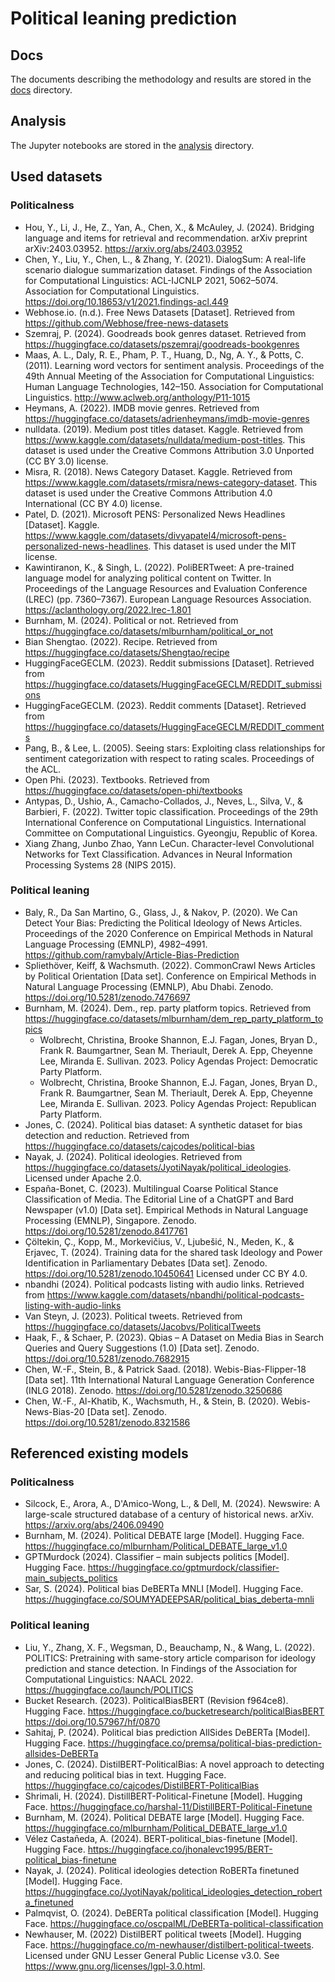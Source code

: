 # Political leaning prediction

## Docs

The documents describing the methodology and results are stored in the [docs](docs) directory.

## Analysis

The Jupyter notebooks are stored in the [analysis](analysis) directory.

## Used datasets

### Politicalness

- Hou, Y., Li, J., He, Z., Yan, A., Chen, X., & McAuley, J. (2024). Bridging language and items for retrieval and
  recommendation. arXiv preprint arXiv:2403.03952. <https://arxiv.org/abs/2403.03952>
- Chen, Y., Liu, Y., Chen, L., & Zhang, Y. (2021). DialogSum: A real-life scenario dialogue summarization dataset.
  Findings of the Association for Computational Linguistics: ACL-IJCNLP 2021, 5062–5074. Association for Computational
  Linguistics. <https://doi.org/10.18653/v1/2021.findings-acl.449>
- Webhose.io. (n.d.). Free News Datasets [Dataset]. Retrieved from https://github.com/Webhose/free-news-datasets
- Szemraj, P. (2024). Goodreads book genres dataset. Retrieved
  from <https://huggingface.co/datasets/pszemraj/goodreads-bookgenres>
- Maas, A. L., Daly, R. E., Pham, P. T., Huang, D., Ng, A. Y., & Potts, C. (2011). Learning word vectors for sentiment
  analysis. Proceedings of the 49th Annual Meeting of the Association for Computational Linguistics: Human Language
  Technologies, 142–150. Association for Computational Linguistics. <http://www.aclweb.org/anthology/P11-1015>
- Heymans, A. (2022). IMDB movie genres. Retrieved
  from <https://huggingface.co/datasets/adrienheymans/imdb-movie-genres>
- nulldata. (2019). Medium post titles dataset. Kaggle. Retrieved
  from <https://www.kaggle.com/datasets/nulldata/medium-post-titles>. This dataset is used under the Creative Commons
  Attribution 3.0 Unported (CC BY 3.0) license.
- Misra, R. (2018). News Category Dataset. Kaggle. Retrieved
  from <https://www.kaggle.com/datasets/rmisra/news-category-dataset>. This dataset is used under the Creative Commons
  Attribution 4.0 International (CC BY 4.0) license.
- Patel, D. (2021). Microsoft PENS: Personalized News Headlines [Dataset].
  Kaggle. <https://www.kaggle.com/datasets/divyapatel4/microsoft-pens-personalized-news-headlines>. This dataset is used
  under the MIT license.
- Kawintiranon, K., & Singh, L. (2022). PoliBERTweet: A pre-trained language model for analyzing political content on
  Twitter. In Proceedings of the Language Resources and Evaluation Conference (LREC) (pp. 7360–7367). European Language
  Resources Association. <https://aclanthology.org/2022.lrec-1.801>
- Burnham, M. (2024). Political or not. Retrieved from <https://huggingface.co/datasets/mlburnham/political_or_not>
- Bian Shengtao. (2022). Recipe. Retrieved from <https://huggingface.co/datasets/Shengtao/recipe>
- HuggingFaceGECLM. (2023). Reddit submissions [Dataset]. Retrieved
  from <https://huggingface.co/datasets/HuggingFaceGECLM/REDDIT_submissions>
- HuggingFaceGECLM. (2023). Reddit comments [Dataset]. Retrieved
  from <https://huggingface.co/datasets/HuggingFaceGECLM/REDDIT_comments>
- Pang, B., & Lee, L. (2005). Seeing stars: Exploiting class relationships for sentiment categorization with respect to
  rating scales. Proceedings of the ACL.
- Open Phi. (2023). Textbooks. Retrieved from <https://huggingface.co/datasets/open-phi/textbooks>
- Antypas, D., Ushio, A., Camacho-Collados, J., Neves, L., Silva, V., & Barbieri, F. (2022). Twitter topic
  classification. Proceedings of the 29th International Conference on Computational Linguistics. International Committee
  on Computational Linguistics. Gyeongju, Republic of Korea.
- Xiang Zhang, Junbo Zhao, Yann LeCun. Character-level Convolutional Networks for Text Classification. Advances in
  Neural Information Processing Systems 28 (NIPS 2015).

### Political leaning

- Baly, R., Da San Martino, G., Glass, J., & Nakov, P. (2020). We Can Detect Your Bias: Predicting the Political
  Ideology of News Articles. Proceedings of the 2020 Conference on Empirical Methods in Natural Language Processing
  (EMNLP), 4982–4991. <https://github.com/ramybaly/Article-Bias-Prediction>
- Spliethöver, Keiff, & Wachsmuth. (2022). CommonCrawl News Articles by Political Orientation [Data set]. Conference on
  Empirical Methods in Natural Language Processing (EMNLP), Abu Dhabi. Zenodo. <https://doi.org/10.5281/zenodo.7476697>
- Burnham, M. (2024). Dem., rep. party platform topics. Retrieved
  from <https://huggingface.co/datasets/mlburnham/dem_rep_party_platform_topics>
  - Wolbrecht, Christina, Brooke Shannon, E.J. Fagan, Jones, Bryan D., Frank R. Baumgartner, Sean M. Theriault, Derek A.
    Epp, Cheyenne Lee, Miranda E. Sullivan. 2023. Policy Agendas Project: Democratic Party Platform.
  - Wolbrecht, Christina, Brooke Shannon, E.J. Fagan, Jones, Bryan D., Frank R. Baumgartner, Sean M. Theriault, Derek A.
    Epp, Cheyenne Lee, Miranda E. Sullivan. 2023. Policy Agendas Project: Republican Party Platform.
- Jones, C. (2024). Political bias dataset: A synthetic dataset for bias detection and reduction. Retrieved
  from <https://huggingface.co/datasets/cajcodes/political-bias>
- Nayak, J. (2024). Political ideologies. Retrieved
  from <https://huggingface.co/datasets/JyotiNayak/political_ideologies>. Licensed under Apache 2.0.
- España-Bonet, C. (2023). Multilingual Coarse Political Stance Classification of Media. The Editorial Line of a ChatGPT
  and Bard Newspaper (v1.0) [Data set]. Empirical Methods in Natural Language Processing (EMNLP), Singapore.
  Zenodo. <https://doi.org/10.5281/zenodo.8417761>
- Çöltekin, Ç., Kopp, M., Morkevičius, V., Ljubešić, N., Meden, K., & Erjavec, T. (2024). Training data for the shared
  task Ideology and Power Identification in Parliamentary Debates [Data set].
  Zenodo. <https://doi.org/10.5281/zenodo.10450641> Licensed under CC BY 4.0.
- nbandhi (2024). Political podcasts listing with audio links. Retrieved
  from <https://www.kaggle.com/datasets/nbandhi/political-podcasts-listing-with-audio-links>
- Van Steyn, J. (2023). Political tweets. Retrieved from <https://huggingface.co/datasets/Jacobvs/PoliticalTweets>
- Haak, F., & Schaer, P. (2023). Qbias – A Dataset on Media Bias in Search Queries and Query Suggestions
  (1.0) [Data set]. Zenodo. <https://doi.org/10.5281/zenodo.7682915>
- Chen, W.-F., Stein, B., & Patrick Saad. (2018). Webis-Bias-Flipper-18 [Data set]. 11th International Natural Language
  Generation Conference (INLG 2018). Zenodo. <https://doi.org/10.5281/zenodo.3250686>
- Chen, W.-F., Al-Khatib, K., Wachsmuth, H., & Stein, B. (2020). Webis-News-Bias-20 [Data set].
  Zenodo. <https://doi.org/10.5281/zenodo.8321586>

## Referenced existing models

### Politicalness

- Silcock, E., Arora, A., D'Amico-Wong, L., & Dell, M. (2024). Newswire: A large-scale structured database of a century
  of historical news. arXiv. https://arxiv.org/abs/2406.09490
- Burnham, M. (2024). Political DEBATE large [Model]. Hugging
  Face. <https://huggingface.co/mlburnham/Political_DEBATE_large_v1.0>
- GPTMurdock (2024). Classifier – main subjects politics [Model]. Hugging
  Face. <https://huggingface.co/gptmurdock/classifier-main_subjects_politics>
- Sar, S. (2024). Political bias DeBERTa MNLI [Model]. Hugging
  Face. <https://huggingface.co/SOUMYADEEPSAR/political_bias_deberta-mnli>

### Political leaning

- Liu, Y., Zhang, X. F., Wegsman, D., Beauchamp, N., & Wang, L. (2022). POLITICS: Pretraining with same-story article
  comparison for ideology prediction and stance detection. In Findings of the Association for Computational Linguistics:
  NAACL 2022. <https://huggingface.co/launch/POLITICS>
- Bucket Research. (2023). PoliticalBiasBERT (Revision f964ce8). Hugging
  Face. <https://huggingface.co/bucketresearch/politicalBiasBERT> <https://doi.org/10.57967/hf/0870>
- Sahitaj, P. (2024). Political bias prediction AllSides DeBERTa [Model]. Hugging
  Face. <https://huggingface.co/premsa/political-bias-prediction-allsides-DeBERTa>
- Jones, C. (2024). DistilBERT-PoliticalBias: A novel approach to detecting and reducing political bias in text.
  Hugging Face. <https://huggingface.co/cajcodes/DistilBERT-PoliticalBias>
- Shrimali, H. (2024). DistillBERT-Political-Finetune [Model]. Hugging
  Face. <https://huggingface.co/harshal-11/DistillBERT-Political-Finetune>
- Burnham, M. (2024). Political DEBATE large [Model]. Hugging
  Face. <https://huggingface.co/mlburnham/Political_DEBATE_large_v1.0>
- Vélez Castañeda, A. (2024). BERT-political_bias-finetune [Model]. Hugging
  Face. <https://huggingface.co/jhonalevc1995/BERT-political_bias-finetune>
- Nayak, J. (2024). Political ideologies detection RoBERTa finetuned [Model]. Hugging
  Face. <https://huggingface.co/JyotiNayak/political_ideologies_detection_roberta_finetuned>
- Palmqvist, O. (2024). DeBERTa political classification [Model]. Hugging
  Face. <https://huggingface.co/oscpalML/DeBERTa-political-classification>
- Newhauser, M. (2022) DistilBERT political tweets [Model]. Hugging
  Face. <https://huggingface.co/m-newhauser/distilbert-political-tweets>. Licensed under GNU Lesser General Public
  License v3.0. See <https://www.gnu.org/licenses/lgpl-3.0.html>.
